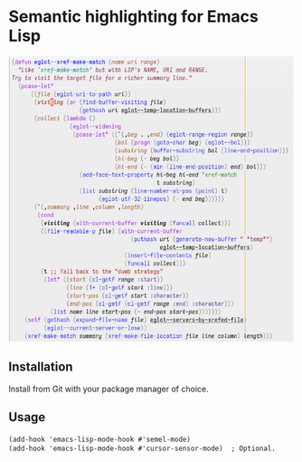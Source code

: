 # Semantic highlighting for Emacs Lisp

![screenshot](screenshot.png)

## Installation

Install from Git with your package manager of choice.

## Usage

```elisp
(add-hook 'emacs-lisp-mode-hook #'semel-mode)
(add-hook 'emacs-lisp-mode-hook #'cursor-sensor-mode)  ; Optional.
```
